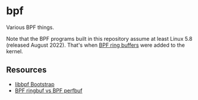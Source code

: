 # bpf

Various BPF things.

Note that the BPF programs built in this repository assume at least Linux 5.8
(released August 2022). That's when
[BPF ring buffers](https://nakryiko.com/posts/bpf-ringbuf/) were added to the
kernel.

## Resources

* [libbpf Bootstrap](https://nakryiko.com/posts/libbpf-bootstrap/)
* [BPF ringbuf vs BPF perfbuf](https://nakryiko.com/posts/bpf-ringbuf/)

